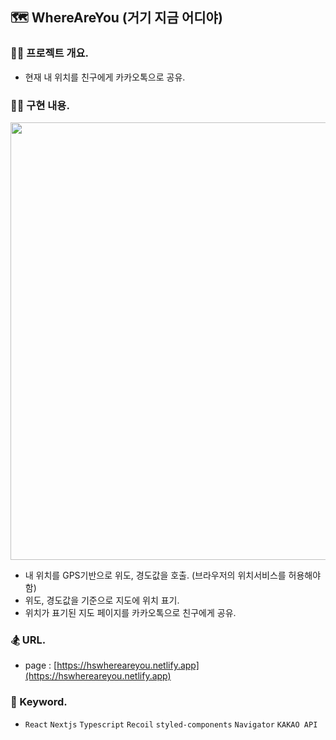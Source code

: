 ## 🗺 WhereAreYou (거기 지금 어디야)

### 🧑‍💻 프로젝트 개요.

- 현재 내 위치를 친구에게 카카오톡으로 공유.

### 👩‍🚀 구현 내용.

<img src="https://hswhereareyou.netlify.app/images/img_readme.png" width="700" alt="" />

- 내 위치를 GPS기반으로 위도, 경도값을 호출. (브라우저의 위치서비스를 허용해야 함)
- 위도, 경도값을 기준으로 지도에 위치 표기.
- 위치가 표기된 지도 페이지를 카카오톡으로 친구에게 공유.

### 🏂 URL.

- page : [https://hswhereareyou.netlify.app](https://hswhereareyou.netlify.app)

### 🪬 Keyword.

- `React` `Nextjs` `Typescript` `Recoil` `styled-components` `Navigator` `KAKAO API`
